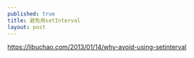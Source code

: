 ```yaml
---
published: true
title: 避免用setInterval
layout: post
---
```

https://libuchao.com/2013/01/14/why-avoid-using-setinterval